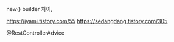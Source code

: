 new() builder  차이,

https://jyami.tistory.com/55
https://sedangdang.tistory.com/305

@RestControllerAdvice
